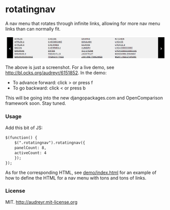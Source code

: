 # rotatingnav

A nav menu that rotates through infinite links, allowing for more nav menu links than can normally fit.

![Screenshot of rotatingnav](rotatingnav-screenshot.png)

The above is just a screenshot. For a live demo, see http://bl.ocks.org/audreyr/6151852. In the demo:

* To advance forward: click > or press f
* To go backward: click < or press b

This will be going into the new djangopackages.com and OpenComparison framework soon. Stay tuned.

### Usage

Add this bit of JS:

```
$(function() {
	$(".rotatingnav").rotatingnav({
    panelCount: 8,
    activeCount: 4
	});
});
```

As for the corresponding HTML, see [demo/index.html](https://github.com/audreyr/rotatingnav/blob/master/demo/index.html) for an example of how to define the HTML for a nav menu with tons and tons of links.

### License

MIT. http://audreyr.mit-license.org
